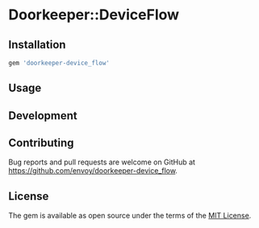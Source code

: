 # Doorkeeper::DeviceFlow


## Installation

```ruby
gem 'doorkeeper-device_flow'
```

## Usage


## Development


## Contributing

Bug reports and pull requests are welcome on GitHub at https://github.com/envoy/doorkeeper-device_flow.


## License

The gem is available as open source under the terms of the [MIT License](http://opensource.org/licenses/MIT).

